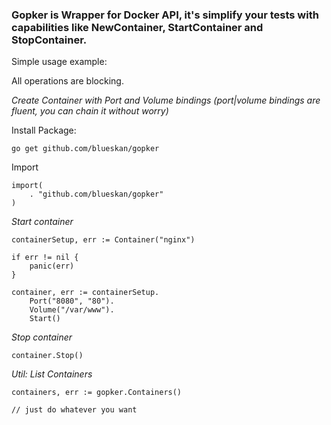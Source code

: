 ### Gopker is Wrapper for Docker API, it's simplify your tests with capabilities like NewContainer, StartContainer and StopContainer.

Simple usage example:

All operations are blocking.

*Create Container with Port and Volume bindings (port|volume bindings are fluent, you can chain it without worry)*

Install Package:
```
go get github.com/blueskan/gopker
```

Import
```
import(
    . "github.com/blueskan/gopker"
)
```

*Start container*

```
containerSetup, err := Container("nginx")

if err != nil {
    panic(err)
}

container, err := containerSetup.
	Port("8080", "80").
	Volume("/var/www").
	Start()
```

*Stop container*

```
container.Stop()
```

*Util: List Containers*

```
containers, err := gopker.Containers()

// just do whatever you want
```
